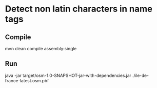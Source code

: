 Detect non latin characters in name tags
========================================

Compile
-------

mvn clean compile assembly:single

Run
---

java -jar target/osm-1.0-SNAPSHOT-jar-with-dependencies.jar ./ile-de-france-latest.osm.pbf
